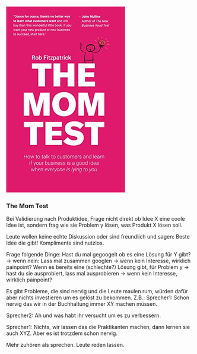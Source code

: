 ![cover](cover.jpg)

### The Mom Test

Bei Validierung nach Produktidee, Frage nicht direkt ob Idee X eine coole Idee ist, sondern frag wie sie Problem y lösen, was Produkt X lösen soll. 

Leute wollen keine echte Diskussion oder sind freundlich und sagen: Beste Idee die gibt! Komplimente sind nutzlos.

Frage folgende Dinge:
Hast du mal gegoogelt ob es eine Lösung für Y gibt? -> wenn nein:
Lass mal zusammen googlen -> wenn kein Interesse, wirklich painpoint?
Wenn es bereits eine (schlechte?) Lösung gibt, für Problem y -> hast du sie ausprobiert, lass mal ausprobieren -> wenn kein Interesse, wirklich painpoint? 

Es gibt Probleme, die sind nervig und die Leute maulen rum, würden dafür aber nichts investieren um es gelöst zu bekommen.
Z.B.: 
Sprecher1: Schon nervig das wir in der Buchhaltung immer XY machen müssen.

Sprecher2: Ah und was habt ihr versucht um es zu verbessern.

Sprecher1: Nichts, wir lassen das die Praktikanten machen, dann lernen sie auch XYZ. Aber es ist trotzdem schon nervig.

Mehr zuhören als sprechen. Leute reden lassen.

